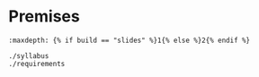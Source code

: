 # Premises
```{toctree}
:maxdepth: {% if build == "slides" %}1{% else %}2{% endif %}

./syllabus
./requirements
```
